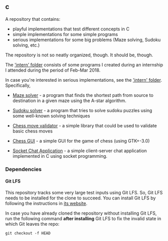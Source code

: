 ## c

A repository that contains:

- playful implementations that test different concepts in C
- simple implementations for some simple programs
- serious implementations for some big problems
  (Maze solving, Sudoku solving, etc.)

The repository is not so neatly organized, though. It should be, though.

The ['intern' folder](intern/) consists of some programs I created during an
internship I attended during the period of Feb-Mar 2018.

In case you're interested in serious implementations, see the ['intern'
folder](intern/). Specifically,

- [Maze solver](intern/files/maze/) - a program that finds the
  shortest path from source to destination in a given maze using the
  A-star algorithm.

- [Sudoku solver](intern/sudoku/sudoku_solver/) - a program that tries to solve
  sudoku puzzles using some well-known solving techniques

- [Chess move validator](intern/chess_move_validate/) - a simple library
  that could be used to validate basic chess moves

- [Chess GUI](intern/gui-gtk/chess/) - a simple GUI for the game of chess
  (using GTK+-3.0)

- [Socket Chat Application](sockets) - a simple client-server chat application
  implemented in C using socket programming.

### Dependencies
#### Git LFS
This repository tracks some very large test inputs using Git LFS. So,
Git LFS needs to be installed for the clone to succeed. You can
install Git LFS by following the instructions in [its website](https://git-lfs.github.com).

In case you have already cloned the repository without installing
Git LFS, run the following command **after installing** Git LFS
to fix the invalid state in which Git leaves the repo:

```
git checkout -f HEAD
```
